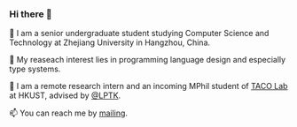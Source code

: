 ### Hi there 👋

🌱 I am a senior undergraduate student studying Computer Science and Technology at Zhejiang University in Hangzhou, China.

🔭 My reaseach interest lies in programming language design and especially type systems.

🔬 I am a remote research intern and an incoming MPhil student of [TACO Lab](https://www.cse.ust.hk/~parreaux/) at HKUST, advised by [@LPTK](https://github.com/LPTK).

📫 You can reach me by [mailing](mailto:me@andongfan.com).

<!--
**andongfan/andongfan** is a ✨ _special_ ✨ repository because its `README.md` (this file) appears on your GitHub profile.

Here are some ideas to get you started:

- 🔭 I’m currently working on ...
- 🌱 I’m currently learning ...
- 👯 I’m looking to collaborate on ...
- 🤔 I’m looking for help with ...
- 💬 Ask me about ...
- 📫 How to reach me: ...
- 😄 Pronouns: ...
- ⚡ Fun fact: ...
-->
